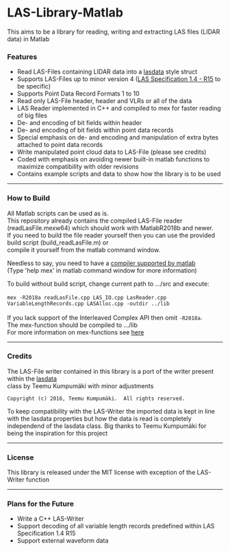 # LAS-Library-Matlab
This aims to be a library for reading, writing and extracting LAS files (LIDAR data) in Matlab

### Features 
- Read LAS-Files containing LIDAR data into a [lasdata](https://www.mathworks.com/matlabcentral/fileexchange/48073-lasdata) style struct
- Supports LAS-Files up to minor version 4 ([LAS Specification 1.4 - R15](https://www.asprs.org/wp-content/uploads/2019/07/LAS_1_4_r15.pdf) to be specific)
- Supports Point Data Record Formats 1 to 10
- Read only LAS-File header, header and VLRs or all of the data
- LAS Reader implemented in C++ and compiled to mex for faster reading of big files
- De- and encoding of bit fields within header
- De- and encoding of bit fields within point data records
- Special emphasis on de- and encoding and manipulation of extra bytes attached to point data records
- Write manipulated point cloud data to LAS-File (please see credits)
- Coded with emphasis on avoiding newer built-in matlab functions to maximize compatibility with older revisions
- Contains example scripts and data to show how the library is to be used

---
### How to Build
All Matlab scripts can be used as is.<br>
This repository already contains the compiled LAS-File reader (readLasFile.mexw64) which should work with MatlabR2018b and newer.<br>
If you need to build the file reader yourself then you can use the provided build script (build_readLasFile.m) or <br>
compile it yourself from the matlab command window.

Needless to say, you need to have a [compiler supported by matlab](https://de.mathworks.com/support/requirements/previous-releases.html)<br>
(Type 'help mex' in matlab command window for more information)  

To build without build script, change current path to .../src and execute:
<br>
<br>
```mex -R2018a readLasFile.cpp LAS_IO.cpp LasReader.cpp VariableLengthRecords.cpp LASAlloc.cpp -outdir ../lib```
<br>
<br>
If you lack support of the Interleaved Complex API then omit `-R2018a`.<br>
The mex-function should be compiled to .../lib<br>
For more information on mex-functions see [here](https://www.mathworks.com/help/matlab/ref/mex.html)

---
### Credits
The LAS-File writer contained in this library is a port of the writer present within the [lasdata](https://www.mathworks.com/matlabcentral/fileexchange/48073-lasdata) <br>class by Teemu Kumpumäki with minor adjustments 

`Copyright (c) 2016, Teemu Kumpumäki. 
All rights reserved.`

To keep compatibility with the LAS-Writer the imported data is kept in line with the lasdata properties but how the data is read is completely<br>
independend of the lasdata class. Big thanks to Teemu Kumpumäki for being the inspiration for this project

---
### License
This library is released under the MIT license with exception of the LAS-Writer function

---
### Plans for the Future
- Write a C++ LAS-Writer
- Support decoding of all variable length records predefined within LAS Specification 1.4 R15
- Support external waveform data
